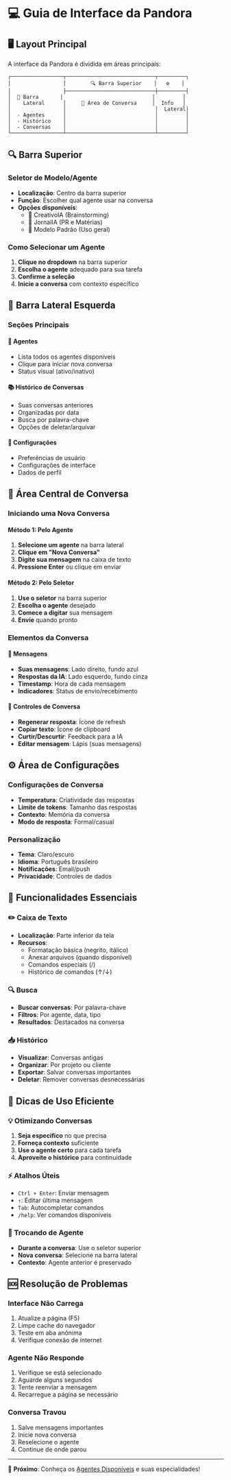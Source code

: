 # 💻 Guia de Interface da Pandora

## 🖥️ Layout Principal

A interface da Pandora é dividida em áreas principais:

```
┌─────────────────┬─────────────────────────────┬─────────┐
│                 │        🔍 Barra Superior    │   ⚙️    │
│                 ├─────────────────────────────┼─────────┤
│  📂 Barra       │                             │         │
│    Lateral      │     💬 Área de Conversa     │  Info   │
│                 │                             │  Lateral│
│  - Agentes      │                             │         │
│  - Histórico    │                             │         │
│  - Conversas    │                             │         │
└─────────────────┴─────────────────────────────┴─────────┘
```

## 🔍 Barra Superior

### Seletor de Modelo/Agente
- **Localização**: Centro da barra superior
- **Função**: Escolher qual agente usar na conversa
- **Opções disponíveis**:
  - 🎨 CreativoIA (Brainstorming)
  - 📰 JornalIA (PR e Matérias)
  - 🤖 Modelo Padrão (Uso geral)

### Como Selecionar um Agente
1. **Clique no dropdown** na barra superior
2. **Escolha o agente** adequado para sua tarefa
3. **Confirme a seleção**
4. **Inicie a conversa** com contexto específico

## 📂 Barra Lateral Esquerda

### Seções Principais

#### 🤖 Agentes
- Lista todos os agentes disponíveis
- Clique para iniciar nova conversa
- Status visual (ativo/inativo)

#### 📚 Histórico de Conversas
- Suas conversas anteriores
- Organizadas por data
- Busca por palavra-chave
- Opções de deletar/arquivar

#### 🔧 Configurações
- Preferências de usuário
- Configurações de interface
- Dados de perfil

## 💬 Área Central de Conversa

### Iniciando uma Nova Conversa

#### Método 1: Pelo Agente
1. **Selecione um agente** na barra lateral
2. **Clique em "Nova Conversa"**
3. **Digite sua mensagem** na caixa de texto
4. **Pressione Enter** ou clique em enviar

#### Método 2: Pelo Seletor
1. **Use o seletor** na barra superior
2. **Escolha o agente** desejado
3. **Comece a digitar** sua mensagem
4. **Envie** quando pronto

### Elementos da Conversa

#### 💭 Mensagens
- **Suas mensagens**: Lado direito, fundo azul
- **Respostas da IA**: Lado esquerdo, fundo cinza
- **Timestamp**: Hora de cada mensagem
- **Indicadores**: Status de envio/recebimento

#### 🔄 Controles de Conversa
- **Regenerar resposta**: Ícone de refresh
- **Copiar texto**: Ícone de clipboard  
- **Curtir/Descurtir**: Feedback para a IA
- **Editar mensagem**: Lápis (suas mensagens)

## ⚙️ Área de Configurações

### Configurações de Conversa
- **Temperatura**: Criatividade das respostas
- **Limite de tokens**: Tamanho das respostas
- **Contexto**: Memória da conversa
- **Modo de resposta**: Formal/casual

### Personalização
- **Tema**: Claro/escuro
- **Idioma**: Português brasileiro
- **Notificações**: Email/push
- **Privacidade**: Controles de dados

## 📱 Funcionalidades Essenciais

### ✏️ Caixa de Texto
- **Localização**: Parte inferior da tela
- **Recursos**:
  - Formatação básica (negrito, itálico)
  - Anexar arquivos (quando disponível)
  - Comandos especiais (/)
  - Histórico de comandos (↑/↓)

### 🔍 Busca
- **Buscar conversas**: Por palavra-chave
- **Filtros**: Por agente, data, tipo
- **Resultados**: Destacados na conversa

### 📥 Histórico
- **Visualizar**: Conversas antigas
- **Organizar**: Por projeto ou cliente
- **Exportar**: Salvar conversas importantes
- **Deletar**: Remover conversas desnecessárias

## 🎯 Dicas de Uso Eficiente

### 💡 Otimizando Conversas
1. **Seja específico** no que precisa
2. **Forneça contexto** suficiente
3. **Use o agente certo** para cada tarefa
4. **Aproveite o histórico** para continuidade

### ⚡ Atalhos Úteis
- `Ctrl + Enter`: Enviar mensagem
- `↑`: Editar última mensagem
- `Tab`: Autocompletar comandos
- `/help`: Ver comandos disponíveis

### 🔄 Trocando de Agente
- **Durante a conversa**: Use o seletor superior
- **Nova conversa**: Selecione na barra lateral
- **Contexto**: Agente anterior é preservado

## 🆘 Resolução de Problemas

### Interface Não Carrega
1. Atualize a página (F5)
2. Limpe cache do navegador
3. Teste em aba anônima
4. Verifique conexão de internet

### Agente Não Responde
1. Verifique se está selecionado
2. Aguarde alguns segundos
3. Tente reenviar a mensagem
4. Recarregue a página se necessário

### Conversa Travou
1. Salve mensagens importantes
2. Inicie nova conversa
3. Reselecione o agente
4. Continue de onde parou

---

🚀 **Próximo**: Conheça os [Agentes Disponíveis](./03-agentes-disponiveis.md) e suas especialidades! 